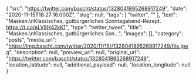 {
  "src": "https://twitter.com/bascht/status/1328041895268917249",
  "date": "2020-11-15T18:27:16.000Z",
  "slug": null,
  "tags": [
    "twitter",
    ""
  ],
  "text": "Masken.\nKlassisches, gutbürgerliches Sonntagabend-Rezept. https://t.co/eLV8H42kK1",
  "type": "twitter_tweet",
  "title": "Masken.\nKlassisches, gutbürgerliches Son…",
  "images": [],
  "category": "posts",
  "media_url": "https://img.bascht.com/twitter/2020/11/15//1328041895268917249/file.jpeg",
  "description": null,
  "preview_url": null,
  "original_url": "https://twitter.com/bascht/status/1328041895268917249",
  "location_latitude": null,
  "additional_payload": null,
  "location_longitude": null
}